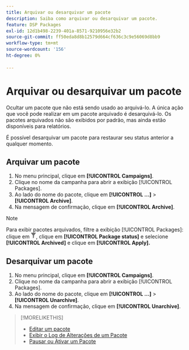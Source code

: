 ```yaml
---
title: Arquivar ou desarquivar um pacote
description: Saiba como arquivar ou desarquivar um pacote.
feature: DSP Packages
exl-id: 12d1b498-2239-401a-8571-9210956e32b2
source-git-commit: ff50eda8d8b12579d664cf636c3c9e56069d8bb9
workflow-type: tm+mt
source-wordcount: '156'
ht-degree: 0%

---
```


# Arquivar ou desarquivar um pacote

Ocultar um pacote que não está sendo usado ao arquivá-lo. A única ação que você pode realizar em um pacote arquivado é desarquivá-lo. Os pacotes arquivados não são exibidos por padrão, mas ainda estão disponíveis para relatórios.

É possível desarquivar um pacote para restaurar seu status anterior a qualquer momento.

## Arquivar um pacote

1. No menu principal, clique em **[!UICONTROL Campaigns]**.
1. Clique no nome da campanha para abrir a exibição [!UICONTROL Packages].
1. Ao lado do nome do pacote, clique em **[!UICONTROL ...]** > **[!UICONTROL Archive]**.
1. Na mensagem de confirmação, clique em **[!UICONTROL Archive]**.

>[!NOTE]
>
>Para exibir pacotes arquivados, filtre a exibição [!UICONTROL Packages]: clique em ![Botão Filtrar](/help/dsp/assets/filter.png), clique em **[!UICONTROL Package status]** e selecione **[!UICONTROL Archived]** e clique em **[!UICONTROL Apply].**

## Desarquivar um pacote

1. No menu principal, clique em **[!UICONTROL Campaigns]**.
1. Clique no nome da campanha para abrir a exibição [!UICONTROL Packages].
1. Ao lado do nome do pacote, clique em **[!UICONTROL ...]** > **[!UICONTROL Unarchive]**.
1. Na mensagem de confirmação, clique em **[!UICONTROL Unarchive]**.

>[!MORELIKETHIS]
>
>* [Editar um pacote](package-edit.md)
>* [Exibir o Log de Alterações de um Pacote](package-change-log.md)
>* [Pausar ou Ativar um Pacote](package-pause-activate.md)

